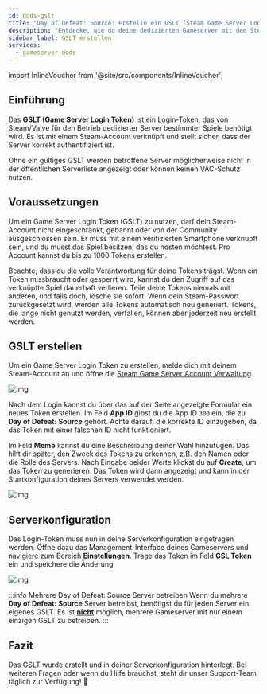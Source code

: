 ```yaml
---
id: dods-gslt
title: "Day of Defeat: Source: Erstelle ein GSLT (Steam Game Server Login Token)"
description: "Entdecke, wie du deine dedizierten Gameserver mit dem Steam Game Server Login Token authentifizierst und absicherst für bessere Sichtbarkeit und Schutz → Jetzt mehr erfahren"
sidebar_label: GSLT erstellen
services:
  - gameserver-dods
---
```


import InlineVoucher from '@site/src/components/InlineVoucher';



## Einführung

Das **GSLT (Game Server Login Token)** ist ein Login-Token, das von Steam/Valve für den Betrieb dedizierter Server bestimmter Spiele benötigt wird. Es ist mit einem Steam-Account verknüpft und stellt sicher, dass der Server korrekt authentifiziert ist.

Ohne ein gültiges GSLT werden betroffene Server möglicherweise nicht in der öffentlichen Serverliste angezeigt oder können keinen VAC-Schutz nutzen.

<InlineVoucher />



## Voraussetzungen

Um ein Game Server Login Token (GSLT) zu nutzen, darf dein Steam-Account nicht eingeschränkt, gebannt oder von der Community ausgeschlossen sein. Er muss mit einem verifizierten Smartphone verknüpft sein, und du musst das Spiel besitzen, das du hosten möchtest. Pro Account kannst du bis zu 1000 Tokens erstellen.

Beachte, dass du die volle Verantwortung für deine Tokens trägst. Wenn ein Token missbraucht oder gesperrt wird, kannst du den Zugriff auf das verknüpfte Spiel dauerhaft verlieren. Teile deine Tokens niemals mit anderen, und falls doch, lösche sie sofort. Wenn dein Steam-Passwort zurückgesetzt wird, werden alle Tokens automatisch neu generiert. Tokens, die lange nicht genutzt werden, verfallen, können aber jederzeit neu erstellt werden.



## GSLT erstellen
Um ein Game Server Login Token zu erstellen, melde dich mit deinem Steam-Account an und öffne die [Steam Game Server Account Verwaltung](https://steamcommunity.com/dev/managegameservers).


![img](https://screensaver01.zap-hosting.com/index.php/s/WaMsyscboqCtNHA/preview)

Nach dem Login kannst du über das auf der Seite angezeigte Formular ein neues Token erstellen. Im Feld **App ID** gibst du die App ID `300` ein, die zu **Day of Defeat: Source** gehört. Achte darauf, die korrekte ID einzugeben, da das Token mit einer falschen ID nicht funktioniert.

Im Feld **Memo** kannst du eine Beschreibung deiner Wahl hinzufügen. Das hilft dir später, den Zweck des Tokens zu erkennen, z.B. den Namen oder die Rolle des Servers. Nach Eingabe beider Werte klickst du auf **Create**, um das Token zu generieren. Das Token wird dann angezeigt und kann in der Startkonfiguration deines Servers verwendet werden.

![img](https://screensaver01.zap-hosting.com/index.php/s/n7pZjBfz5cy59TM/download)

## Serverkonfiguration

Das Login-Token muss nun in deine Serverkonfiguration eingetragen werden. Öffne dazu das Management-Interface deines Gameservers und navigiere zum Bereich **Einstellungen**. Trage das Token im Feld **GSL Token** ein und speichere die Änderung.

![img](https://screensaver01.zap-hosting.com/index.php/s/tzJiT4nTZo2nWMz/preview)

:::info Mehrere Day of Defeat: Source Server betreiben
Wenn du mehrere **Day of Defeat: Source** Server betreibst, benötigst du für jeden Server ein eigenes GSLT. Es ist <u>**nicht**</u> möglich, mehrere Gameserver mit nur einem einzigen GSLT zu betreiben.
:::



## Fazit

Das GSLT wurde erstellt und in deiner Serverkonfiguration hinterlegt. Bei weiteren Fragen oder wenn du Hilfe brauchst, steht dir unser Support-Team täglich zur Verfügung! 🙂

<InlineVoucher />